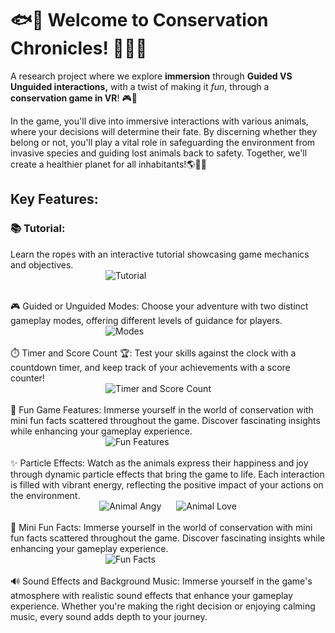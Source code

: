 # 🐟🦌 Welcome to Conservation Chronicles! 🐍🐒🐀  <br>

A research project where we explore **immersion** through **Guided VS Unguided interactions,** with a twist of making it *fun*, through a **conservation game in VR**! 🎮🌟<br>

In the game, you'll dive into immersive interactions with various animals, where your decisions will determine their fate. By discerning whether they belong or not, you'll play a vital role in safeguarding the environment from invasive species and guiding lost animals back to safety. Together, we'll create a healthier planet for all inhabitants!🌎🌿🔫
<br>
## Key Features:<br>
### 📚 Tutorial:
Learn the ropes with an interactive tutorial showcasing game mechanics and objectives.<br>
<img src="https://github.com/liviamil/conservation-chronicals-page/assets/96341083/85b66f69-72e7-4a0b-9a85-273786861804" style="max-width: 200px; display: block; margin: 0 auto;" alt="Tutorial">

<br>
🎮 Guided or Unguided Modes:
Choose your adventure with two distinct gameplay modes, offering different levels of guidance for players.<br>
<img src="https://github.com/liviamil/conservation-chronicals-page/assets/96341083/155718aa-ce67-4ec7-b114-c9158fe5ba6c" style="max-width: 200px; display: block; margin: 0 auto;" alt="Modes">

<br>
⏱️ Timer and Score Count 🏆:
Test your skills against the clock with a countdown timer, and keep track of your achievements with a score counter!<br>
<img src="https://github.com/liviamil/conservation-chronicals-page/assets/96341083/344ee1f8-c9b7-4cbe-86df-9bda0c00f868" style="max-width: 200px; display: block; margin: 0 auto;" alt="Timer and Score Count">

<br>
🔫 Fun Game Features:
Immerse yourself in the world of conservation with mini fun facts scattered throughout the game. Discover fascinating insights while enhancing your gameplay experience.<br>
<img src="https://github.com/liviamil/conservation-chronicals-page/assets/96341083/b56ed5b7-b64b-40a4-b458-0b2428ecf4d8" style="max-width: 200px; display: block; margin: 0 auto;" alt="Fun Features">

<br>
✨ Particle Effects:
Watch as the animals express their happiness and joy through dynamic particle effects that bring the game to life. Each interaction is filled with vibrant energy, reflecting the positive impact of your actions on the environment.<br>
<div style="text-align:center;">
  <img src="https://github.com/liviamil/conservation-chronicals-page/assets/96341083/794ed004-b1be-4b96-a911-5cdddca4d182" style="max-width: 200px; display: inline-block; margin: 0 10px;" alt="Animal Angy">
  <img src="https://github.com/liviamil/conservation-chronicals-page/assets/96341083/ebe2e7df-2f7e-474a-8903-9cc61e2f4cf7" style="max-width: 200px; display: inline-block; margin: 0 10px;" alt="Animal Love">
</div>

<br>
🌟 Mini Fun Facts:
Immerse yourself in the world of conservation with mini fun facts scattered throughout the game. Discover fascinating insights while enhancing your gameplay experience.<br>
<img src="https://github.com/liviamil/conservation-chronicals-page/assets/96341083/8538ca89-1030-461b-9964-cb432f4c63e2" style="max-width: 200px; display: block; margin: 0 auto;" alt="Fun Facts">

<br>
🔊 Sound Effects and Background Music:
Immerse yourself in the game's atmosphere with realistic sound effects that enhance your gameplay experience. Whether you're making the right decision or enjoying calming music, every sound adds depth to your journey.
